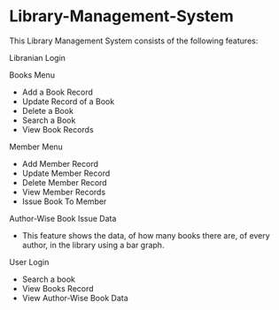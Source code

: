 # Library-Management-System
This Library Management System consists of the following features:

Libranian Login

Books Menu
- Add a Book Record
- Update Record of a Book
- Delete a Book 
- Search a Book 
- View Book Records

 Member Menu
- Add Member Record 
- Update Member Record 
- Delete Member Record 
- View Member Records
- Issue Book To Member 

Author-Wise Book Issue Data
- This feature shows the data, of how many books there are, of every author, in the library using a bar graph.

User Login
- Search a book
- View Books Record
- View Author-Wise Book Data

